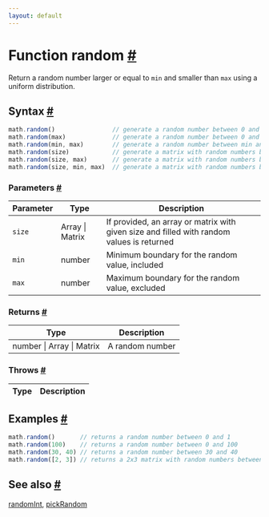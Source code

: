 ```yaml
---
layout: default
---
```


<!-- Note: This file is automatically generated from source code comments. Changes made in this file will be overridden. -->

<h1 id="function-random">Function random <a href="#function-random" title="Permalink">#</a></h1>

Return a random number larger or equal to `min` and smaller than `max`
using a uniform distribution.


<h2 id="syntax">Syntax <a href="#syntax" title="Permalink">#</a></h2>

```js
math.random()                // generate a random number between 0 and 1
math.random(max)             // generate a random number between 0 and max
math.random(min, max)        // generate a random number between min and max
math.random(size)            // generate a matrix with random numbers between 0 and 1
math.random(size, max)       // generate a matrix with random numbers between 0 and max
math.random(size, min, max)  // generate a matrix with random numbers between min and max
```

<h3 id="parameters">Parameters <a href="#parameters" title="Permalink">#</a></h3>

Parameter | Type | Description
--------- | ---- | -----------
`size` | Array &#124; Matrix | If provided, an array or matrix with given size and filled with random values is returned
`min` | number | Minimum boundary for the random value, included
`max` | number | Maximum boundary for the random value, excluded

<h3 id="returns">Returns <a href="#returns" title="Permalink">#</a></h3>

Type | Description
---- | -----------
number &#124; Array &#124; Matrix | A random number


<h3 id="throws">Throws <a href="#throws" title="Permalink">#</a></h3>

Type | Description
---- | -----------


<h2 id="examples">Examples <a href="#examples" title="Permalink">#</a></h2>

```js
math.random()       // returns a random number between 0 and 1
math.random(100)    // returns a random number between 0 and 100
math.random(30, 40) // returns a random number between 30 and 40
math.random([2, 3]) // returns a 2x3 matrix with random numbers between 0 and 1
```


<h2 id="see-also">See also <a href="#see-also" title="Permalink">#</a></h2>

[randomInt](randomInt.html),
[pickRandom](pickRandom.html)
